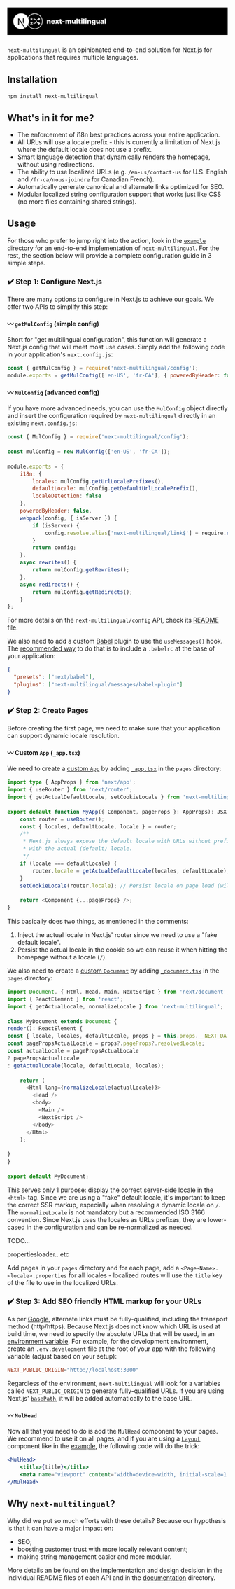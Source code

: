 # ![](./assets/next-multilingual-banner.svg)

`next-multilingual` is an opinionated end-to-end solution for Next.js for applications that requires multiple languages.

## Installation

```
npm install next-multilingual
```

## What's in it for me?

- The enforcement of i18n best practices across your entire application.
- All URLs will use a locale prefix - this is currently a limitation of Next.js where the default locale does not use a prefix.
- Smart language detection that dynamically renders the homepage, without using redirections.
- The ability to use localized URLs (e.g. `/en-us/contact-us` for U.S. English and `/fr-ca/nous-joindre` for Canadian French).
- Automatically generate canonical and alternate links optimized for SEO.
- Modular localized string configuration support that works just like CSS (no more files containing shared strings).

## Usage

For those who prefer to jump right into the action, look in the [`example`](./example) directory for an end-to-end implementation of `next-multilingual`. For the rest, the section below will provide a complete configuration guide in 3 simple steps.

### ✔️ Step 1️: Configure Next.js

There are many options to configure in Next.js to achieve our goals. We offer two APIs to simplify this step:

#### 〰️ `getMulConfig` (simple config)

Short for "get multilingual configuration", this function will generate a Next.js config that will meet most use cases. Simply add the following code in your application's `next.config.js`:

```js
const { getMulConfig } = require('next-multilingual/config');
module.exports = getMulConfig(['en-US', 'fr-CA'], { poweredByHeader: false });
```

#### 〰️ `MulConfig` (advanced config)

If you have more advanced needs, you can use the `MulConfig` object directly and insert the configuration required by `next-multilingual` directly in an existing `next.config.js`:

```js
const { MulConfig } = require('next-multilingual/config');

const mulConfig = new MulConfig(['en-US', 'fr-CA']);

module.exports = {
    i18n: {
        locales: mulConfig.getUrlLocalePrefixes(),
        defaultLocale: mulConfig.getDefaultUrlLocalePrefix(),
        localeDetection: false
    },
    poweredByHeader: false,
    webpack(config, { isServer }) {
        if (isServer) {
            config.resolve.alias['next-multilingual/link$'] = require.resolve('next-multilingual/link/ssr');
        }
        return config;
    },
    async rewrites() {
        return mulConfig.getRewrites();
    },
    async redirects() {
        return mulConfig.getRedirects();
    }
};

```

For more details on the `next-multilingual/config` API, check its [README](./src/config/README.md) file.

We also need to add a custom [Babel](https://babeljs.io/) plugin to use the `useMessages()` hook. The [recommended way](https://nextjs.org/docs/advanced-features/customizing-babel-config) to do that is to include a `.babelrc` at the base of your application:

```json
{
  "presets": ["next/babel"],
  "plugins": ["next-multilingual/messages/babel-plugin"]
}
```

### ✔️ Step 2: Create Pages

Before creating the first page, we need to make sure that your application can support dynamic locale resolution.

#### 〰️ Custom `App` (`_app.tsx`)

We need to create a [custom `App`](https://nextjs.org/docs/advanced-features/custom-app) by adding [`_app.tsx`](./example/pages/_app.tsx) in the `pages` directory: 

```ts
import type { AppProps } from 'next/app';
import { useRouter } from 'next/router';
import { getActualDefaultLocale, setCookieLocale } from 'next-multilingual';

export default function MyApp({ Component, pageProps }: AppProps): JSX.Element {
    const router = useRouter();
    const { locales, defaultLocale, locale } = router;
    /**
     * Next.js always expose the default locale with URLs without prefixes. If anyone use these URLs, we want to overwrite them
     * with the actual (default) locale.
     */
    if (locale === defaultLocale) {
        router.locale = getActualDefaultLocale(locales, defaultLocale);
    }
    setCookieLocale(router.locale); // Persist locale on page load (will be re-used when hitting `/`).

    return <Component {...pageProps} />;
}
```

This basically does two things, as mentioned in the comments:

1) Inject the actual locale in Next.js' router since we need to use a "fake default locale".
2) Persist the actual locale in the cookie so we can reuse it when hitting the homepage without a locale (`/`).

We also need to create a [custom `Document`](https://nextjs.org/docs/advanced-features/custom-document
) by adding [`_document.tsx`](./example/pages/_document.tsx) in the `pages` directory:

```ts
import Document, { Html, Head, Main, NextScript } from 'next/document';
import { ReactElement } from 'react';
import { getActualLocale, normalizeLocale } from 'next-multilingual';

class MyDocument extends Document {
render(): ReactElement {
const { locale, locales, defaultLocale, props } = this.props.__NEXT_DATA__;
const pagePropsActualLocale = props?.pageProps?.resolvedLocale;
const actualLocale = pagePropsActualLocale
? pagePropsActualLocale
: getActualLocale(locale, defaultLocale, locales);

    return (
      <Html lang={normalizeLocale(actualLocale)}>
        <Head />
        <body>
          <Main />
          <NextScript />
        </body>
      </Html>
    );

}
}

export default MyDocument;
```

This serves only 1 purpose: display the correct server-side locale in the `<html>` tag. Since we are using a "fake" default locale, it's important to keep the correct SSR markup, especially when resolving a dynamic locale on `/`. The `normalizeLocale` is not mandatory but a recommended ISO 3166 convention. Since Next.js uses the locales as URLs prefixes, they are lower-cased in the configuration and can be re-normalized as needed.

TODO...

propertiesloader.. etc

Add pages in your `pages` directory and for each page, add a `<Page-Name>.<locale>.properties` for all locales - localized routes will use the `title` key of the file to use in the localized URLs.

### ✔️ Step 3: Add SEO friendly HTML markup for your URLs

As per [Google](https://developers.google.com/search/docs/advanced/crawling/localized-versions), alternate links must be fully-qualified, including the transport method (http/https). Because Next.js does not know which URL is used at build time, we need to specify the absolute URLs that will be used, in an [environment variable](https://nextjs.org/docs/basic-features/environment-variables). For example, for the development environment, create an `.env.development` file at the root of your app with the following variable (adjust based on your setup):

```conf
NEXT_PUBLIC_ORIGIN="http://localhost:3000"
```

Regardless of the environment, `next-multilingual` will look for a variables called `NEXT_PUBLIC_ORIGIN` to generate fully-qualified URLs. If you are using Next.js' [`basePath`](https://nextjs.org/docs/api-reference/next.config.js/basepath), it will be added automatically to the base URL.

#### 〰️ `MulHead`

Now all that you need to do is add the `MulHead` component to your pages. We recommend to use it on all pages, and if you are
using a [`Layout`](./example/layout/Layout.tsx) component like in the [example](./example), the following code will do the trick:

```jsx
<MulHead>
    <title>{title}</title>
    <meta name="viewport" content="width=device-width, initial-scale=1.0" />
</MulHead>
```

## Why `next-multilingual`?

Why did we put so much efforts with these details? Because our hypothesis is that it can have a major impact on:

- SEO;
- boosting customer trust with more locally relevant content;
- making string management easier and more modular.

More details an be found on the implementation and design decision in the individual README files of each API and in the [documentation](./doc) directory. 